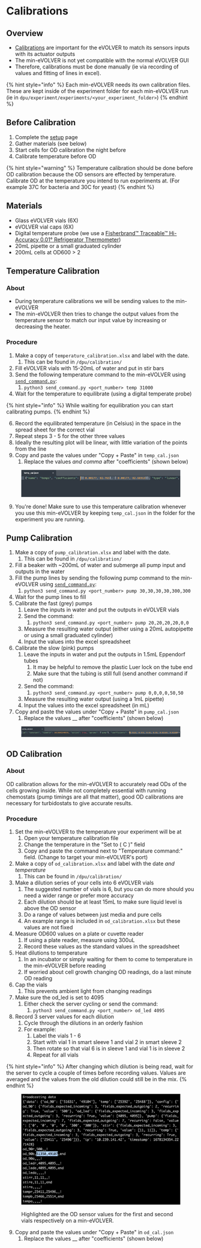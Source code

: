 # Calibrations

## Overview

* [Calibrations](../../getting-started/calibrations/) are important for the eVOLVER to match its sensors inputs with its actuator outputs
* The min-eVOLVER is not yet compatible with the normal eVOLVER GUI
* Therefore, calibrations must be done manually (ie via recording of values and fitting of lines in excel).

{% hint style="info" %}
Each min-eVOLVER needs its own calibration files. These are kept inside of the experiment folder for each min-eVOLVER run (ie in `dpu/experiment/experiments/<your_experiment_folder>`)
{% endhint %}

## Before Calibration

1. Complete the [setup](setup.md) page
2. Gather materials (see below)
3. Start cells for OD calibration the night before
4. Calibrate temperature before OD

{% hint style="warning" %}
Temperature calibration should be done before OD calibration because the OD sensors are effected by temperature. Calibrate OD at the temperature you intend to run experiments at. (For example 37C for bacteria and 30C for yeast)
{% endhint %}

## Materials

* Glass eVOLVER vials (6X)
* eVOLVER vial caps (6X)
* Digital temperature probe (we use a [Fisherbrand™ Traceable™ Hi-Accuracy 0.01° Refrigerator Thermometer](https://www.fishersci.com/shop/products/traceable-hi-accuracy-0-01-refrigerator-thermometer/S98174))
* 20mL pipette or a small graduated cylinder
* 200mL cells at OD600 > 2

## Temperature Calibration

### About

* During temperature calibrations we will be sending values to the min-eVOLVER
* The min-eVOLVER then tries to change the output values from the temperature sensor to match our input value by increasing or decreasing the heater.

### Procedure

1. Make a copy of `temperature_calibration.xlsx` and label with the date.
   1. This can be found in `/dpu/calibration/`
2. Fill eVOLVER vials with 15-20mL of water and put in stir bars
3. Send the following temperature command to the min-eVOLVER using [`send_command.py`](send\_command.py.md):
   1. `python3 send_command.py <port_number> temp 31000`
4. Wait for the temperature to equilibrate (using a digital temperate probe)

{% hint style="info" %}
While waiting for equilibration you can start calibrating pumps.
{% endhint %}

6. Record the equilibrated temperature (in Celsius) in the space in the spread sheet for the correct vial
7. Repeat steps 3 - 5 for the other three values
8. Ideally the resulting plot will be linear, with little variation of the points from the line
9. Copy and paste the values under "Copy + Paste" in `temp_cal.json`
   1. Replace the values _and comma_ after "coefficients" (shown below)

<figure><img src="../../.gitbook/assets/image (2).png" alt=""><figcaption></figcaption></figure>

9. You're done! Make sure to use this temperature calibration whenever you use this min-eVOLVER by keeping `temp_cal.json` in the folder for the experiment you are running.

## Pump Calibration

1. Make a copy of `pump_calibration.xlsx` and label with the date.
   1. This can be found in `/dpu/calibration/`
2. Fill a beaker with \~200mL of water and submerge all pump input and outputs in the water
3. Fill the pump lines by sending the following pump command to the min-eVOLVER using [`send_command.py`](send\_command.py.md):
   1. `python3 send_command.py <port_number> pump 30,30,30,30,300,300`
4. Wait for the pump lines to fill
5. Calibrate the fast (grey) pumps
   1. Leave the inputs in water and put the outputs in eVOLVER vials
   2. Send the command:
      1. `python3 send_command.py <port_number> pump 20,20,20,20,0,0`
   3. Measure the resulting water output (either using a 20mL autopipette or using a small graduated cylinder)
   4. Input the values into the excel spreadsheet
6. Calibrate the slow (pink) pumps
   1. Leave the inputs in water and put the outputs in 1.5mL Eppendorf tubes
      1. It may be helpful to remove the plastic Luer lock on the tube end
      2. Make sure that the tubing is still full (send another command if not)
   2. Send the command:
      1. `python3 send_command.py <port_number> pump 0,0,0,0,50,50`
   3. Measure the resulting water output (using a 1mL pipette)
   4. Input the values into the excel spreadsheet (in mL)
7. Copy and paste the values under "Copy + Paste" in `pump_cal.json`
   1. Replace the values __ after "coefficients" (shown below)

<figure><img src="../../.gitbook/assets/image (10).png" alt=""><figcaption></figcaption></figure>

## OD Calibration

### About

OD calibration allows for the min-eVOLVER to accurately read ODs of the cells growing inside. While not completely essential with running chemostats (pump timings are all that matter), good OD calibrations are necessary for turbidostats to give accurate results.

### Procedure

1. Set the min-eVOLVER to the temperature your experiment will be at
   1. Open your temperature calibration file
   2. Change the temperature in the "Set to ( C )" field
   3. Copy and paste the command next to "Temperature command:" field. (Change to target your min-eVOLVER's port)&#x20;
2. Make a copy of `od_calibration.xlsx` and label with the date _and temperature_
   1. This can be found in `/dpu/calibration/`
3. Make a dilution series of your cells into 6 eVOLVER vials
   1. The suggested number of vials is 6, but you can do more should you need a wider range or prefer more accuracy
   2. Each dilution should be at least 15mL to make sure liquid level is above the OD sensor
   3. Do a range of values between just media and pure cells
   4. An example range is included in `od_calibration.xlsx` but these values are not fixed
4. Measure OD600 values on a plate or cuvette reader
   1. If using a plate reader, measure using 300uL
   2. Record these values as the standard values in the spreadsheet&#x20;
5. Heat dilutions to temperature
   1. In an incubator or simply waiting for them to come to temperature in the min-eVOLVER before reading
   2. If worried about cell growth changing OD readings, do a last minute OD reading
6. Cap the vials
   1. This prevents ambient light from changing readings
7. Make sure the od\_led is set to 4095
   1. Either check the server cycling or send the command:
      1. `python3 send_command.py <port_number> od_led 4095`
8. Record 3 server values for each dilution
   1. Cycle through the dilutions in an orderly fashion
   2. For example:
      1. Label the vials 1 - 6
      2. Start with vial 1 in smart sleeve 1 and vial 2 in smart sleeve 2
      3. Then rotate so that vial 6 is in sleeve 1 and vial 1 is in sleeve 2
      4. Repeat for all vials

{% hint style="info" %}
After changing which dilution is being read, wait for the server to cycle a couple of times before recording values. Values are averaged and the values from the old dilution could still be in the mix.
{% endhint %}

<figure><img src="../../.gitbook/assets/image.png" alt=""><figcaption><p>Highlighted are the OD sensor values for the first and second vials respectively on a min-eVOLVER.</p></figcaption></figure>

9. Copy and paste the values under "Copy + Paste" in `od_cal.json`
   1. Replace the values __ after "coefficients" (shown below)

